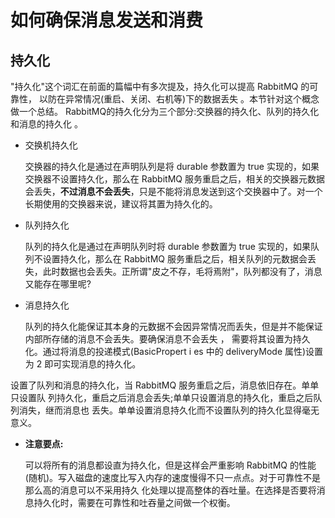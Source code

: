 # 如何确保消息发送和消费

## 持久化

"持久化"这个词汇在前面的篇幅中有多次提及，持久化可以提高 RabbitMQ 的可靠性， 以防在异常情况(重启、关闭、右机等)下的数据丢失 。本节针对这个概念做一个总结。 RabbitMQ的持久化分为三个部分:交换器的持久化、队列的持久化和消息的持久化 。


* 交换机持久化

	交换器的持久化是通过在声明队列是将 durable 参数置为 true 实现的，如果交换器不设置持久化，那么在 RabbitMQ 服务重启之后，相关的交换器元数据会丢失，**不过消息不会丢失**，只是不能将消息发送到这个交换器中了。对一个长期使用的交换器来说，建议将其置为持久化的。

* 队列持久化

	队列的持久化是通过在声明队列时将 durable 参数置为 true 实现的，如果队列不设置持久化，那么在 RabbitMQ 服务重启之后，相关队列的元数据会丢失，此时数据也会丢失。正所谓"皮之不存，毛将焉附"，队列都没有了，消息又能存在哪里呢?

* 消息持久化

	队列的持久化能保证其本身的元数据不会因异常情况而丢失，但是并不能保证内部所存储的消息不会丢失。要确保消息不会丢失 ， 需要将其设置为持久化。通过将消息的投递模式(BasicPropert i es 中的 deliveryMode 属性)设置为 2 即可实现消息的持久化。

设置了队列和消息的持久化，当 RabbitMQ 服务重启之后，消息依旧存在。单单只设置队
列持久化，重启之后消息会丢失;单单只设置消息的持久化，重启之后队列消失，继而消息也
丢失。单单设置消息持久化而不设置队列的持久化显得毫无意义。

* **注意要点:**

	可以将所有的消息都设直为持久化，但是这样会严重影响 RabbitMQ 的性能(随机)。写入磁盘的速度比写入内存的速度慢得不只一点点。对于可靠性不是那么高的消息可以不采用持久	化处理以提高整体的吞吐量。在选择是否要将消息持久化时，需要在可靠性和吐吞量之间做一个权衡。